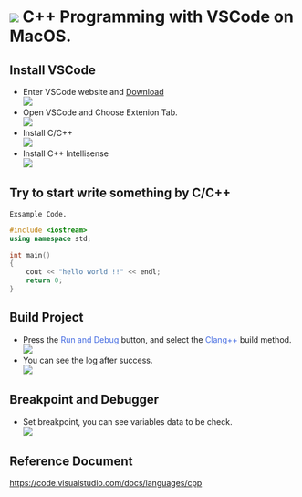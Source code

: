 
# ![](https://drive.google.com/uc?id=10INx5_pkhMcYRdx_OO4rXNXxcsvPtBYq) C++ Programming with VSCode on MacOS.

## Install VSCode
- Enter VSCode website and  [Download](https://code.visualstudio.com/) <br>
  ![](https://drive.google.com/uc?id=1gZ61xnfWpqUg1iJQi6tDvK4KuCrK5d91)
- Open VSCode and Choose Extenion Tab. <br>
  ![](https://drive.google.com/uc?id=10WqmHhcyj8dOZCbPz1tQ4ZYApt1p1_Vz)
- Install C/C++ <br>
  ![](https://drive.google.com/uc?id=1z-EOAntNa9mg_8syyvIubaq-pPLPv2DC)
- Install C++ Intellisense <br>
  ![](https://drive.google.com/uc?id=1JFgVmlogyHYbCWtde7v4fCzj-pufZl9o)


## Try to start write something by C/C++
`Exsample Code.`
```c++
#include <iostream>
using namespace std;

int main()
{
    cout << "hello world !!" << endl;
    return 0;
}
```

## Build Project
- Press the <font color=#4169e1>Run and Debug</font> button, and select the <font color=#4169e1>Clang++</font> build method. <br>
  ![](https://drive.google.com/uc?id=1hhmOE6ttKAx4AGdhXPo9POkULMmpCUzc)
- You can see the log after success. <br>
  ![](https://drive.google.com/uc?id=1tHWVpl0JaQX-1sS6k56ET5G3n-hQPyM4)
## Breakpoint and Debugger
- Set breakpoint, you can see variables data to be check. <br>
  ![](https://drive.google.com/uc?id=1H_KzIV95LrBaKQJB0ykxHdfQRLlA9fGM)

## Reference Document
https://code.visualstudio.com/docs/languages/cpp
